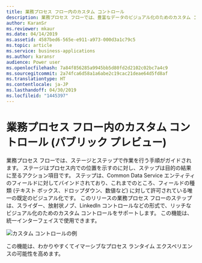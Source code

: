 ```yaml
---
title: 業務プロセス フロー内のカスタム コントロール
description: 業務プロセス フローでは、豊富なデータのビジュアル化のためのカスタム コントロールがサポートされます
author: KaranSr
ms.reviewer: mkaur
ms.date: 04/14/2019
ms.assetid: 4587bed6-565e-e911-a973-000d3a1c79c5
ms.topic: article
ms.service: business-applications
ms.author: karansr
audience: Power user
ms.openlocfilehash: 7a84f856285a9945bb5d80fd2d2102c02bc7a4c9
ms.sourcegitcommit: 2a74fca6d58a1a6abe2c19cac21deae64d5fd8af
ms.translationtype: HT
ms.contentlocale: ja-JP
ms.lasthandoff: 04/30/2019
ms.locfileid: "1445397"
---
```

# <a name="custom-controls-in-business-process-flows-public-preview"></a>業務プロセス フロー内のカスタム コントロール (パブリック プレビュー)



業務プロセス フローでは、ステージとステップで作業を行う手順がガイドされます。 ステージはプロセス内での位置を示すのに対し、ステップは目的の結果に至るアクション項目です。 ステップは、Common Data Service エンティティのフィールドに対してバインドされており、これまでのところ、フィールドの種類 (テキスト ボックス、ドロップダウン、数値など) に対して許可されている唯一の既定のビジュアル化です。 このリリースの業務プロセス フローのステップは、スライダー、放射状ノブ、LinkedIn コントロールなどの形式で、リッチなビジュアル化のためのカスタム コントロールをサポートします。 この機能は、統一インターフェイスで使用できます。

![カスタム コントロールの例](media/custom-controls_01.png "カスタム コントロールの例")

この機能は、わかりやすくてイマーシブなプロセス ランタイム エクスペリエンスの可能性を高めます。
